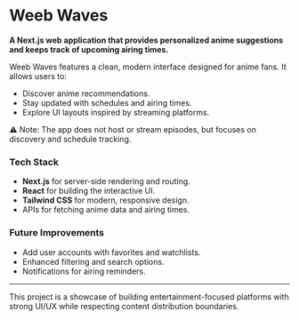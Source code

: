 # Weeb Waves

**A Next.js web application that provides personalized anime suggestions and keeps track of upcoming airing times.**

Weeb Waves features a clean, modern interface designed for anime fans. It allows users to:
- Discover anime recommendations.
- Stay updated with schedules and airing times.
- Explore UI layouts inspired by streaming platforms.

⚠️ Note: The app does not host or stream episodes, but focuses on discovery and schedule tracking.

### Tech Stack
- **Next.js** for server-side rendering and routing.
- **React** for building the interactive UI.
- **Tailwind CSS** for modern, responsive design.
- APIs for fetching anime data and airing times.

### Future Improvements
- Add user accounts with favorites and watchlists.
- Enhanced filtering and search options.
- Notifications for airing reminders.

---

This project is a showcase of building entertainment-focused platforms with strong UI/UX while respecting content distribution boundaries.

